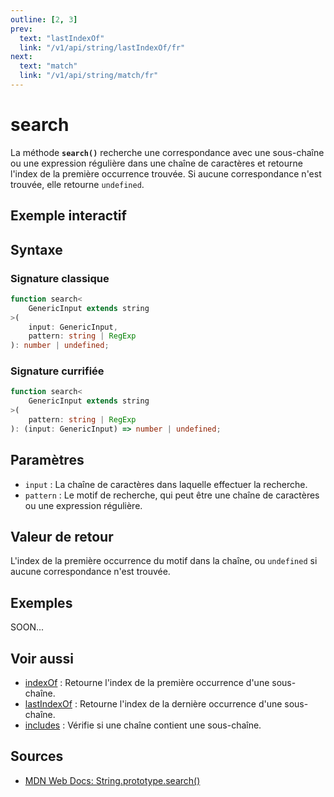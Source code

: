 ```yaml
---
outline: [2, 3]
prev:
  text: "lastIndexOf"
  link: "/v1/api/string/lastIndexOf/fr"
next:
  text: "match"
  link: "/v1/api/string/match/fr"
---
```


# search

La méthode **`search()`** recherche une correspondance avec une sous-chaîne ou une expression régulière dans une chaîne de caractères et retourne l'index de la première occurrence trouvée. Si aucune correspondance n'est trouvée, elle retourne `undefined`.

## Exemple interactif

<MonacoTSEditor
	src="/v1/api/string/search/examples/tryout.doc.ts"
	majorVersion="v1"
	height="200px"
/>

## Syntaxe

### Signature classique

```typescript
function search<
	GenericInput extends string
>(
	input: GenericInput, 
	pattern: string | RegExp
): number | undefined;
```

### Signature currifiée

```typescript
function search<
	GenericInput extends string
>(
	pattern: string | RegExp
): (input: GenericInput) => number | undefined;
```

## Paramètres

- `input` : La chaîne de caractères dans laquelle effectuer la recherche.
- `pattern` : Le motif de recherche, qui peut être une chaîne de caractères ou une expression régulière.

## Valeur de retour

L'index de la première occurrence du motif dans la chaîne, ou `undefined` si aucune correspondance n'est trouvée.

## Exemples

SOON...

## Voir aussi

- [indexOf](/v1/api/string/indexOf/fr) : Retourne l'index de la première occurrence d'une sous-chaîne.
- [lastIndexOf](/v1/api/string/lastIndexOf/fr) : Retourne l'index de la dernière occurrence d'une sous-chaîne.
- [includes](/v1/api/string/includes/fr) : Vérifie si une chaîne contient une sous-chaîne.

## Sources

- [MDN Web Docs: String.prototype.search()](https://developer.mozilla.org/fr-FR/docs/Web/JavaScript/Reference/Global_Objects/String/search)
